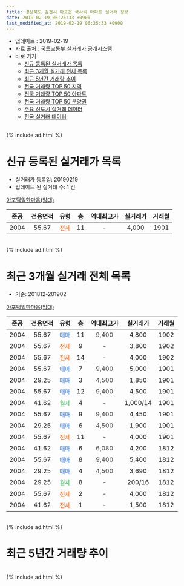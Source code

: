 ```yaml
---
title: 경상북도 김천시 아포읍 국사리 아파트 실거래 정보
date: 2019-02-19 06:25:33 +0900
last_modified_at: 2019-02-19 06:25:33 +0900
---
```


* 업데이트 : 2019-02-19
* 자료 출처 : [국토교통부 실거래가 공개시스템](http://rt.molit.go.kr)
* 바로 가기
    * [신규 등록된 실거래가 목록](#신규-등록된-실거래가-목록)
    * [최근 3개월 실거래 전체 목록](#최근-3개월-실거래-전체-목록)
    * [최근 5년간 거래량 추이](#최근-5년간-거래량-추이)
    * [전국 거래량 TOP 50 지역](https://inasie.github.io/apt-trade-info/최근-3개월-전국에서-가장-거래가-많이-발생한-지역)
    * [전국 거래량 TOP 50 아파트](https://inasie.github.io/apt-trade-info/최근-3개월-전국에서-가장-거래가-많이-발생한-아파트)
    * [전국 거래량 TOP 50 분양권](https://inasie.github.io/apt-trade-info/최근-3개월-전국에서-가장-거래가-많이-발생한-분양권)
    * [주요 신도시 실거래 데이터](https://inasie.github.io/apt-trade-info/주요-신도시)
    * [전국 실거래 데이터](https://inasie.github.io/apt-trade-info/전국)
<br>
{% include ad.html %}
<br>

# 신규 등록된 실거래가 목록
* 실거래가 등록일: 20190219
* 업데이트 된 실거래 수: 1 건


[아포덕일한마음(임대)](https://search.naver.com/search.naver?query=%EA%B2%BD%EC%83%81%EB%B6%81%EB%8F%84+%EA%B9%80%EC%B2%9C%EC%8B%9C+%EC%95%84%ED%8F%AC%EC%9D%8D+%EA%B5%AD%EC%82%AC%EB%A6%AC+%EC%95%84%ED%8F%AC%EB%8D%95%EC%9D%BC%ED%95%9C%EB%A7%88%EC%9D%8C%28%EC%9E%84%EB%8C%80%29)

|준공|전용면적|유형|층|역대최고가|실거래가|거래월|
|:---:|:---:|:---:|:---:|:---:|:---:|:---:|
|2004|55.67|<span style="color:#ff5a00">전세</span>|11|<span style="color:#444444">-</span>|4,000|1901|


<br>
{% include ad.html %}
<br>

# 최근 3개월 실거래 전체 목록
* 기준: 201812-201902


[아포덕일한마음(임대)](https://search.naver.com/search.naver?query=%EA%B2%BD%EC%83%81%EB%B6%81%EB%8F%84+%EA%B9%80%EC%B2%9C%EC%8B%9C+%EC%95%84%ED%8F%AC%EC%9D%8D+%EA%B5%AD%EC%82%AC%EB%A6%AC+%EC%95%84%ED%8F%AC%EB%8D%95%EC%9D%BC%ED%95%9C%EB%A7%88%EC%9D%8C%28%EC%9E%84%EB%8C%80%29)

|준공|전용면적|유형|층|역대최고가|실거래가|거래월|
|:---:|:---:|:---:|:---:|:---:|:---:|:---:|
|2004|55.67|<span style="color:#4285f3">매매</span>|11|<span style="color:#444444">9,400</span>|4,800|1902|
|2004|55.67|<span style="color:#ff5a00">전세</span>|9|<span style="color:#444444">-</span>|3,800|1902|
|2004|55.67|<span style="color:#ff5a00">전세</span>|14|<span style="color:#444444">-</span>|4,000|1902|
|2004|55.67|<span style="color:#4285f3">매매</span>|7|<span style="color:#444444">9,400</span>|5,000|1901|
|2004|29.25|<span style="color:#4285f3">매매</span>|3|<span style="color:#444444">4,500</span>|1,850|1901|
|2004|55.67|<span style="color:#4285f3">매매</span>|12|<span style="color:#444444">9,400</span>|4,500|1901|
|2004|41.62|<span style="color:#34a853">월세</span>|4|<span style="color:#444444">-</span>|1,000/14|1901|
|2004|55.67|<span style="color:#4285f3">매매</span>|9|<span style="color:#444444">9,400</span>|4,450|1901|
|2004|29.25|<span style="color:#4285f3">매매</span>|6|<span style="color:#444444">4,500</span>|1,900|1901|
|2004|55.67|<span style="color:#ff5a00">전세</span>|11|<span style="color:#444444">-</span>|4,000|1901|
|2004|41.62|<span style="color:#4285f3">매매</span>|6|<span style="color:#444444">6,080</span>|4,200|1812|
|2004|55.67|<span style="color:#4285f3">매매</span>|8|<span style="color:#444444">9,400</span>|5,400|1812|
|2004|29.25|<span style="color:#4285f3">매매</span>|4|<span style="color:#444444">4,500</span>|3,690|1812|
|2004|29.25|<span style="color:#34a853">월세</span>|8|<span style="color:#444444">-</span>|200/16|1812|
|2004|55.67|<span style="color:#ff5a00">전세</span>|2|<span style="color:#444444">-</span>|4,000|1812|
|2004|41.62|<span style="color:#ff5a00">전세</span>|1|<span style="color:#444444">-</span>|1,500|1812|


<br>
{% include ad.html %}
<br>

# 최근 5년간 거래량 추이


<div style="width:100%;">
    <canvas id="deal_progress" height="200"></canvas>
</div>

<script>
new Chart(document.getElementById("deal_progress"), {
    type: 'line',
    data: {
        labels: ['201402','201403','201404','201405','201406','201407','201408','201409','201410','201411','201412','201501','201502','201503','201504','201505','201506','201507','201508','201509','201510','201511','201512','201601','201602','201603','201604','201605','201606','201607','201608','201609','201610','201611','201612','201701','201702','201703','201704','201705','201706','201707','201708','201709','201710','201711','201712','201801','201802','201803','201804','201805','201806','201807','201808','201809','201810','201811','201812','201901','201902'],
        datasets: [{
            label: '매매',
            pointRadius: 1,
            data: [17, 13, 2, 6, 6, 3, 4, 9, 6, 7, 3, 7, 8, 9, 9, 5, 6, 4, 7, 8, 3, 13, 4, 3, 0, 5, 5, 2, 5, 5, 3, 1, 8, 1, 5, 1, 4, 4, 3, 4, 7, 6, 3, 1, 2, 3, 2, 3, 3, 13, 5, 7, 1, 7, 3, 4, 7, 6, 3, 5, 1],
            borderColor: "rgba(255, 201, 14, 1)",
            backgroundColor: "rgba(255, 201, 14, 0.5)",
            fill: false,
            lineTension: 0
        },{
            label: '전월세',
            pointRadius: 1,
            data: [20, 14, 12, 11, 12, 9, 15, 12, 10, 5, 3, 10, 11, 7, 9, 11, 6, 5, 10, 5, 6, 8, 3, 4, 14, 8, 5, 6, 5, 5, 4, 6, 8, 1, 3, 3, 8, 7, 2, 2, 5, 4, 1, 2, 2, 4, 4, 2, 7, 5, 6, 5, 5, 6, 4, 2, 4, 7, 3, 2, 2],
            borderColor: "rgba(0, 141, 185, 1)",
            backgroundColor: "rgba(0, 141, 185, 0.5)",
            fill: false,
            lineTension: 0
        }
        ]
    },
    options: {
        responsive: true,
        title: {
            display: false
        },
        tooltips: {
            mode: 'index',
            intersect: false
        },
        hover: {
            mode: 'nearest',
            intersect: true
        },
        scales: {
            xAxes: [{
                display: true,
                scaleLabel: {
                    display: true,
                    labelString: '년/월'
                }
            }],
            yAxes: [{
                display: true,
                ticks: {
                    suggestedMin: 0,
                },
                scaleLabel: {
                    display: true,
                    labelString: '실거래 수'
                }
            }]
        }
    }
});

</script>


<br>
{% include ad.html %}
<br>

